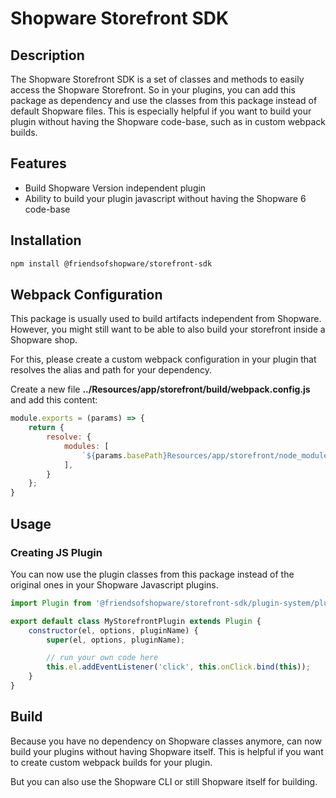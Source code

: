 # Shopware Storefront SDK

## Description

The Shopware Storefront SDK is a set of classes and methods to easily access the Shopware Storefront.
So in your plugins, you can add this package as dependency and use the classes from this package instead of default Shopware files.
This is especially helpful if you want to build your plugin without having the Shopware code-base, such as in custom webpack builds.

## Features

- Build Shopware Version independent plugin
- Ability to build your plugin javascript without having the Shopware 6 code-base

## Installation

```bash
npm install @friendsofshopware/storefront-sdk
```

## Webpack Configuration

This package is usually used to build artifacts independent from Shopware.
However, you might still want to be able to also build your storefront inside a Shopware shop.

For this, please create a custom webpack configuration in your plugin that resolves the alias and path for your dependency.

Create a new file **../Resources/app/storefront/build/webpack.config.js** and add this content:

```js
module.exports = (params) => {
    return {
        resolve: {
            modules: [
                `${params.basePath}Resources/app/storefront/node_modules`,
            ],
        }
    };
}
```

## Usage

### Creating JS Plugin

You can now use the plugin classes from this package instead of the original ones in your Shopware Javascript plugins.

```js 
import Plugin from '@friendsofshopware/storefront-sdk/plugin-system/plugin.class';

export default class MyStorefrontPlugin extends Plugin {
    constructor(el, options, pluginName) {
        super(el, options, pluginName);

        // run your own code here
        this.el.addEventListener('click', this.onClick.bind(this));
    }
}
```

## Build

Because you have no dependency on Shopware classes anymore, can now build your plugins without having Shopware itself.
This is helpful if you want to create custom webpack builds for your plugin.

But you can also use the Shopware CLI or still Shopware itself for building.
